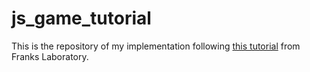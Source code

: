 # js_game_tutorial

This is the repository of my implementation following [this tutorial](https://www.youtube.com/watch?v=RTb8icFiSfk&list=PLYElE_rzEw_sowQGjRdvwh9eAEt62d_Eu&index=13) from Franks Laboratory.